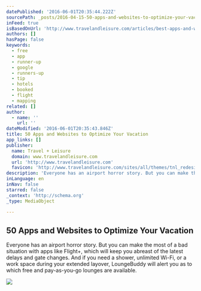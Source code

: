 ```yaml
---
datePublished: '2016-06-01T20:35:44.222Z'
sourcePath: _posts/2016-04-15-50-apps-and-websites-to-optimize-your-vacation.md
inFeed: true
isBasedOnUrl: 'http://www.travelandleisure.com/articles/best-apps-and-websites-for-travelers'
authors: []
hasPage: false
keywords:
  - free
  - app
  - runner-up
  - google
  - runners-up
  - tip
  - hotels
  - booked
  - flight
  - mapping
related: []
author:
  - name: ''
    url: ''
dateModified: '2016-06-01T20:35:43.846Z'
title: 50 Apps and Websites to Optimize Your Vacation
app_links: []
publisher:
  name: Travel + Leisure
  domain: www.travelandleisure.com
  url: 'http://www.travelandleisure.com'
  favicon: 'http://www.travelandleisure.com/sites/all/themes/tnl_redesign/favicon.ico'
description: 'Everyone has an airport horror story. But you can make the most of a bad situation with apps like Flight+, which will keep you abreast of the latest delays and gate changes. And if you need a shower, unlimited Wi-Fi, or a work space during your extended layover, LoungeBuddy will alert you as to which free and pay-as-you-go lounges are available.'
inLanguage: en
inNav: false
starred: false
_context: 'http://schema.org'
_type: MediaObject

---
```

<article style=""><h1>50 Apps and Websites to Optimize Your Vacation</h1><p>Everyone has an airport horror story. But you can make the most of a bad situation with apps like Flight+, which will keep you abreast of the latest delays and gate changes. And if you need a shower, unlimited Wi-Fi, or a work space during your extended layover, LoungeBuddy will alert you as to which free and pay-as-you-go lounges are available.</p><img src="https://s3-us-west-2.amazonaws.com/the-grid-img/p/60ba015247b8a3815bc323328e1deb03fce33dca.jpg" /></article>